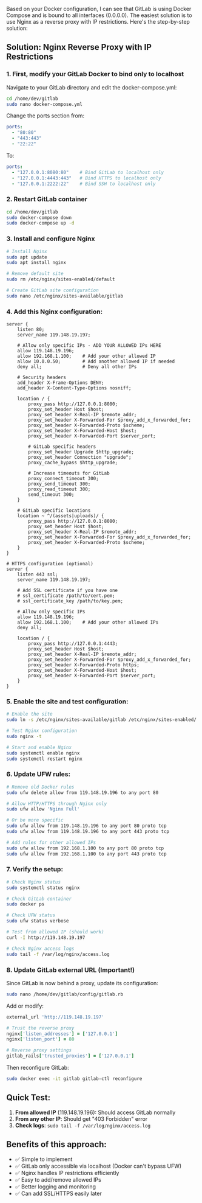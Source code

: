 Based on your Docker configuration, I can see that GitLab is using Docker Compose and is bound to all interfaces (0.0.0.0). The easiest solution is to use Nginx as a reverse proxy with IP restrictions. Here's the step-by-step solution:

## Solution: Nginx Reverse Proxy with IP Restrictions

### 1. First, modify your GitLab Docker to bind only to localhost

Navigate to your GitLab directory and edit the docker-compose.yml:

```bash
cd /home/dev/gitlab
sudo nano docker-compose.yml
```

Change the ports section from:
```yaml
ports:
  - "80:80"
  - "443:443"
  - "22:22"
```

To:
```yaml
ports:
  - "127.0.0.1:8080:80"    # Bind GitLab to localhost only
  - "127.0.0.1:4443:443"   # Bind HTTPS to localhost only
  - "127.0.0.1:2222:22"    # Bind SSH to localhost only
```

### 2. Restart GitLab container

```bash
cd /home/dev/gitlab
sudo docker-compose down
sudo docker-compose up -d
```

### 3. Install and configure Nginx

```bash
# Install Nginx
sudo apt update
sudo apt install nginx

# Remove default site
sudo rm /etc/nginx/sites-enabled/default

# Create GitLab site configuration
sudo nano /etc/nginx/sites-available/gitlab
```

### 4. Add this Nginx configuration:

```nginx
server {
    listen 80;
    server_name 119.148.19.197;

    # Allow only specific IPs - ADD YOUR ALLOWED IPs HERE
    allow 119.148.19.196;
    allow 192.168.1.100;    # Add your other allowed IP
    allow 10.0.0.50;        # Add another allowed IP if needed
    deny all;               # Deny all other IPs

    # Security headers
    add_header X-Frame-Options DENY;
    add_header X-Content-Type-Options nosniff;

    location / {
        proxy_pass http://127.0.0.1:8080;
        proxy_set_header Host $host;
        proxy_set_header X-Real-IP $remote_addr;
        proxy_set_header X-Forwarded-For $proxy_add_x_forwarded_for;
        proxy_set_header X-Forwarded-Proto $scheme;
        proxy_set_header X-Forwarded-Host $host;
        proxy_set_header X-Forwarded-Port $server_port;

        # GitLab specific headers
        proxy_set_header Upgrade $http_upgrade;
        proxy_set_header Connection "upgrade";
        proxy_cache_bypass $http_upgrade;
        
        # Increase timeouts for GitLab
        proxy_connect_timeout 300;
        proxy_send_timeout 300;
        proxy_read_timeout 300;
        send_timeout 300;
    }

    # GitLab specific locations
    location ~ ^/(assets|uploads)/ {
        proxy_pass http://127.0.0.1:8080;
        proxy_set_header Host $host;
        proxy_set_header X-Real-IP $remote_addr;
        proxy_set_header X-Forwarded-For $proxy_add_x_forwarded_for;
        proxy_set_header X-Forwarded-Proto $scheme;
    }
}

# HTTPS configuration (optional)
server {
    listen 443 ssl;
    server_name 119.148.19.197;

    # Add SSL certificate if you have one
    # ssl_certificate /path/to/cert.pem;
    # ssl_certificate_key /path/to/key.pem;

    # Allow only specific IPs
    allow 119.148.19.196;
    allow 192.168.1.100;    # Add your other allowed IPs
    deny all;

    location / {
        proxy_pass http://127.0.0.1:4443;
        proxy_set_header Host $host;
        proxy_set_header X-Real-IP $remote_addr;
        proxy_set_header X-Forwarded-For $proxy_add_x_forwarded_for;
        proxy_set_header X-Forwarded-Proto https;
        proxy_set_header X-Forwarded-Host $host;
        proxy_set_header X-Forwarded-Port $server_port;
    }
}
```

### 5. Enable the site and test configuration:

```bash
# Enable the site
sudo ln -s /etc/nginx/sites-available/gitlab /etc/nginx/sites-enabled/

# Test Nginx configuration
sudo nginx -t

# Start and enable Nginx
sudo systemctl enable nginx
sudo systemctl restart nginx
```

### 6. Update UFW rules:

```bash
# Remove old Docker rules
sudo ufw delete allow from 119.148.19.196 to any port 80

# Allow HTTP/HTTPS through Nginx only
sudo ufw allow 'Nginx Full'

# Or be more specific
sudo ufw allow from 119.148.19.196 to any port 80 proto tcp
sudo ufw allow from 119.148.19.196 to any port 443 proto tcp

# Add rules for other allowed IPs
sudo ufw allow from 192.168.1.100 to any port 80 proto tcp
sudo ufw allow from 192.168.1.100 to any port 443 proto tcp
```

### 7. Verify the setup:

```bash
# Check Nginx status
sudo systemctl status nginx

# Check GitLab container
sudo docker ps

# Check UFW status
sudo ufw status verbose

# Test from allowed IP (should work)
curl -I http://119.148.19.197

# Check Nginx access logs
sudo tail -f /var/log/nginx/access.log
```

### 8. Update GitLab external URL (Important!)

Since GitLab is now behind a proxy, update its configuration:

```bash
sudo nano /home/dev/gitlab/config/gitlab.rb
```

Add or modify:
```ruby
external_url 'http://119.148.19.197'

# Trust the reverse proxy
nginx['listen_addresses'] = ['127.0.0.1']
nginx['listen_port'] = 80

# Reverse proxy settings
gitlab_rails['trusted_proxies'] = ['127.0.0.1']
```

Then reconfigure GitLab:
```bash
sudo docker exec -it gitlab gitlab-ctl reconfigure
```

## Quick Test:

1. **From allowed IP** (119.148.19.196): Should access GitLab normally
2. **From any other IP**: Should get "403 Forbidden" error
3. **Check logs**: `sudo tail -f /var/log/nginx/access.log`

## Benefits of this approach:

- ✅ Simple to implement
- ✅ GitLab only accessible via localhost (Docker can't bypass UFW)
- ✅ Nginx handles IP restrictions efficiently
- ✅ Easy to add/remove allowed IPs
- ✅ Better logging and monitoring
- ✅ Can add SSL/HTTPS easily later
